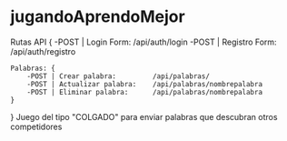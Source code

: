# jugandoAprendoMejor

Rutas API {
    -POST | Login Form:        /api/auth/login
    -POST | Registro Form:  /api/auth/registro

    Palabras: {
        -POST | Crear palabra:         /api/palabras/
        -POST | Actualizar palabra:    /api/palabras/nombrepalabra
        -POST | Eliminar palabra:      /api/palabras/nombrepalabra
    }
}
Juego del tipo "COLGADO" para enviar palabras que descubran otros competidores

